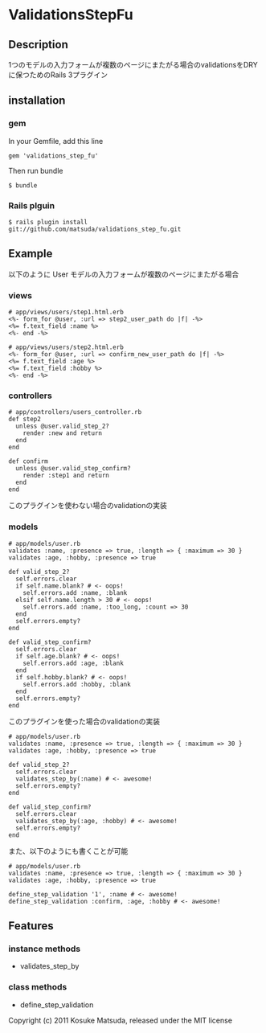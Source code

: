 # ValidationsStepFu

## Description

1つのモデルの入力フォームが複数のページにまたがる場合のvalidationsをDRYに保つためのRails 3プラグイン

## installation

### gem

In your Gemfile, add this line

    gem 'validations_step_fu'

Then run bundle

    $ bundle

### Rails plguin

    $ rails plugin install git://github.com/matsuda/validations_step_fu.git

## Example

以下のように User モデルの入力フォームが複数のページにまたがる場合

### views

    # app/views/users/step1.html.erb
    <%- form_for @user, :url => step2_user_path do |f| -%>
    <%= f.text_field :name %>
    <%- end -%>

    # app/views/users/step2.html.erb
    <%- form_for @user, :url => confirm_new_user_path do |f| -%>
    <%= f.text_field :age %>
    <%= f.text_field :hobby %>
    <%- end -%>

### controllers

    # app/controllers/users_controller.rb
    def step2
      unless @user.valid_step_2?
        render :new and return
      end
    end

    def confirm
      unless @user.valid_step_confirm?
        render :step1 and return
      end
    end

このプラグインを使わない場合のvalidationの実装

### models

    # app/models/user.rb
    validates :name, :presence => true, :length => { :maximum => 30 }
    validates :age, :hobby, :presence => true

    def valid_step_2?
      self.errors.clear
      if self.name.blank? # <- oops!
        self.errors.add :name, :blank
      elsif self.name.length > 30 # <- oops!
        self.errors.add :name, :too_long, :count => 30
      end
      self.errors.empty?
    end

    def valid_step_confirm?
      self.errors.clear
      if self.age.blank? # <- oops!
        self.errors.add :age, :blank
      end
      if self.hobby.blank? # <- oops!
        self.errors.add :hobby, :blank
      end
      self.errors.empty?
    end

このプラグインを使った場合のvalidationの実装

    # app/models/user.rb
    validates :name, :presence => true, :length => { :maximum => 30 }
    validates :age, :hobby, :presence => true
    
    def valid_step_2?
      self.errors.clear
      validates_step_by(:name) # <- awesome!
      self.errors.empty?
    end
    
    def valid_step_confirm?
      self.errors.clear
      validates_step_by(:age, :hobby) # <- awesome!
      self.errors.empty?
    end

また、以下のようにも書くことが可能

    # app/models/user.rb
    validates :name, :presence => true, :length => { :maximum => 30 }
    validates :age, :hobby, :presence => true
    
    define_step_validation '1', :name # <- awesome!
    define_step_validation :confirm, :age, :hobby # <- awesome!


## Features

### instance methods

* validates\_step\_by

### class methods

* define\_step\_validation



Copyright (c) 2011 Kosuke Matsuda, released under the MIT license
